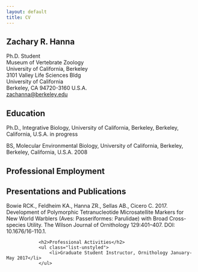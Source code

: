 ```yaml
---
layout: default
title: CV
---
```

<!---<a href="/files/Hanna_ZR_CV_2017.pdf" class="btn btn-default pull-right" title="Download CV as PDF">Download CV</a>
				<div itemscope itemtype="http://data-vocabulary.org/Person">--->
  
## Zachary R. Hanna
Ph.D. Student  
Museum of Vertebrate Zoology  
University of California, Berkeley  
3101 Valley Life Sciences Bldg  
University of California  
Berkeley, CA 94720-3160 U.S.A.  
zachanna@berkeley.edu  
  				
				
## Education
Ph.D., Integrative Biology, University of California, Berkeley, Berkeley, California, U.S.A. in progress  
  
BS, Molecular Environmental Biology, University of California, Berkeley, Berkeley, California, U.S.A. 2008  
  

## Professional Employment
			
				
## Presentations and Publications
Bowie RCK., Feldheim KA., Hanna ZR., Sellas AB., Cicero C. 2017. Development of Polymorphic Tetranucleotide Microsatellite Markers for New World Warblers (Aves: Passeriformes: Parulidae) with Broad Cross-species Utility. The Wilson Journal of Ornithology 129:401–407. DOI: 10.1676/16-110.1.</p>
				
				<h2>Professional Activities</h2>
				<ul class="list-unstyled">
					<li>Graduate Student Instructor, Ornithology January-May 2017</li>
				</ul>
				
</div><!-- /.cv -->
